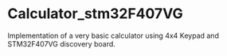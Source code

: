 # Calculator_stm32F407VG
Implementation of a very basic calculator using 4x4 Keypad and STM32F407VG discovery board.
